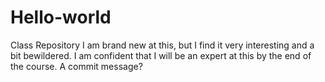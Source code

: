 # Hello-world
Class Repository
I am brand new at this, but I find it very interesting and a bit bewildered. I am confident that I will be an expert at this by the end of the course.
A commit message?
